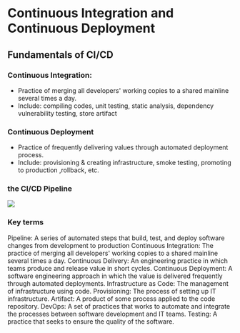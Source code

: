 # Continuous Integration and Continuous Deployment

## Fundamentals of CI/CD
### Continuous Integration:
- Practice of merging all developers' working copies to a shared mainline several times a day.
- Include: compiling codes, unit testing, static analysis, dependency vulnerability testing, store artifact

### Continuous Deployment
- Practice of frequently delivering values through automated deployment process.
- Include: provisioning & creating infrastructure, smoke testing, promoting to production ,rollback, etc.

### the CI/CD Pipeline

![](https://video.udacity-data.com/topher/2020/July/5f0c9a06_screen-shot-2020-07-13-at-10.26.22-am/screen-shot-2020-07-13-at-10.26.22-am.png)

### Key terms
Pipeline: A series of automated steps that build, test, and deploy software changes from development to production
Continuous Integration: The practice of merging all developers' working copies to a shared mainline several times a day.
Continuous Delivery: An engineering practice in which teams produce and release value in short cycles.
Continuous Deployment: A software engineering approach in which the value is delivered frequently through automated deployments.
Infrastructure as Code: The management of infrastructure using code.
Provisioning: The process of setting up IT infrastructure.
Artifact: A product of some process applied to the code repository.
DevOps: A set of practices that works to automate and integrate the processes between software development and IT teams.
Testing: A practice that seeks to ensure the quality of the software.
